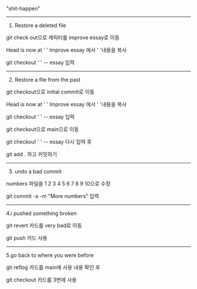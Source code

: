 "shit-happen" 

----------------------

1. Restore a deleted file 

git check out으로 캐릭터를 improve essay로 이동 

Head is now at ' ' Improve essay 에서 ' '내용을 복사 

git checkout ' ' -- essay 입력 

-------------------------------

2. Restore a file from the past

git checkout으로 initial commit로 이동 

Head is now at ' ' Improve essay 에서 ' '내용을 복사 

git checkout ' ' -- essay 입력 

git checkout으로 main으로 이동 

git checkout ' ' -- essay 다시 입력 후 

git add . 하고 커밋하기

------------------------------------------

3. undo a bad commit 

numbers 파일을 1 2 3 4 5 6 7 8 9 10으로 수정

git commit -a -m "More numbers" 입력

-----------------------------------

4.i pushed something broken

git revert 카드를 very bad로 이동 

git push 카드 사용 

----------------------------------

5.go back to where you were before 

git reflog 카드를 main에 사용 내용 확인 후 

git checkout 카드를 3번에 사용 
